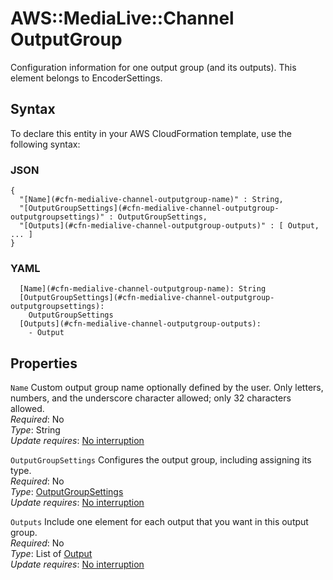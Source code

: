 # AWS::MediaLive::Channel OutputGroup<a name="aws-properties-medialive-channel-outputgroup"></a>

Configuration information for one output group \(and its outputs\)\. This element belongs to EncoderSettings\.

## Syntax<a name="aws-properties-medialive-channel-outputgroup-syntax"></a>

To declare this entity in your AWS CloudFormation template, use the following syntax:

### JSON<a name="aws-properties-medialive-channel-outputgroup-syntax.json"></a>

```
{
  "[Name](#cfn-medialive-channel-outputgroup-name)" : String,
  "[OutputGroupSettings](#cfn-medialive-channel-outputgroup-outputgroupsettings)" : OutputGroupSettings,
  "[Outputs](#cfn-medialive-channel-outputgroup-outputs)" : [ Output, ... ]
}
```

### YAML<a name="aws-properties-medialive-channel-outputgroup-syntax.yaml"></a>

```
  [Name](#cfn-medialive-channel-outputgroup-name): String
  [OutputGroupSettings](#cfn-medialive-channel-outputgroup-outputgroupsettings): 
    OutputGroupSettings
  [Outputs](#cfn-medialive-channel-outputgroup-outputs): 
    - Output
```

## Properties<a name="aws-properties-medialive-channel-outputgroup-properties"></a>

`Name`  <a name="cfn-medialive-channel-outputgroup-name"></a>
Custom output group name optionally defined by the user\. Only letters, numbers, and the underscore character allowed; only 32 characters allowed\.  
*Required*: No  
*Type*: String  
*Update requires*: [No interruption](https://docs.aws.amazon.com/AWSCloudFormation/latest/UserGuide/using-cfn-updating-stacks-update-behaviors.html#update-no-interrupt)

`OutputGroupSettings`  <a name="cfn-medialive-channel-outputgroup-outputgroupsettings"></a>
Configures the output group, including assigning its type\.  
*Required*: No  
*Type*: [OutputGroupSettings](aws-properties-medialive-channel-outputgroupsettings.md)  
*Update requires*: [No interruption](https://docs.aws.amazon.com/AWSCloudFormation/latest/UserGuide/using-cfn-updating-stacks-update-behaviors.html#update-no-interrupt)

`Outputs`  <a name="cfn-medialive-channel-outputgroup-outputs"></a>
Include one element for each output that you want in this output group\.  
*Required*: No  
*Type*: List of [Output](aws-properties-medialive-channel-output.md)  
*Update requires*: [No interruption](https://docs.aws.amazon.com/AWSCloudFormation/latest/UserGuide/using-cfn-updating-stacks-update-behaviors.html#update-no-interrupt)
